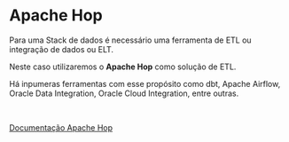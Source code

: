 # Apache Hop

Para uma Stack de dados é necessário uma ferramenta de ETL ou integração de dados ou ELT.

Neste caso utilizaremos o **Apache Hop** como solução de ETL.

Há inpumeras ferramentas com esse propósito como dbt, Apache Airflow, Oracle Data Integration, Oracle Cloud Integration, entre outras.

<br>

[Documentação Apache Hop](https://hop.apache.org/)